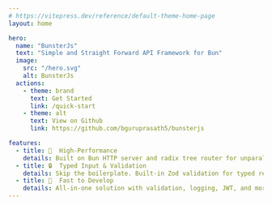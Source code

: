 ```yaml
---
# https://vitepress.dev/reference/default-theme-home-page
layout: home

hero:
  name: "BunsterJs"
  text: "Simple and Straight Forward API Framework for Bun"
  image:
    src: "/hero.svg"
    alt: BunsterJs
  actions:
    - theme: brand
      text: Get Started
      link: /quick-start
    - theme: alt
      text: View on Github
      link: https://github.com/bguruprasath5/bunsterjs

features:
  - title: 🚀  High-Performance
    details: Built on Bun HTTP server and radix tree router for unparalleled speed.
  - title: 🔒  Typed Input & Validation
    details: Skip the boilerplate. Built-in Zod validation for typed request body, query, and parameters.
  - title: 💎  Fast to Develop
    details: All-in-one solution with validation, logging, JWT, and more to speed up development.
---
```


